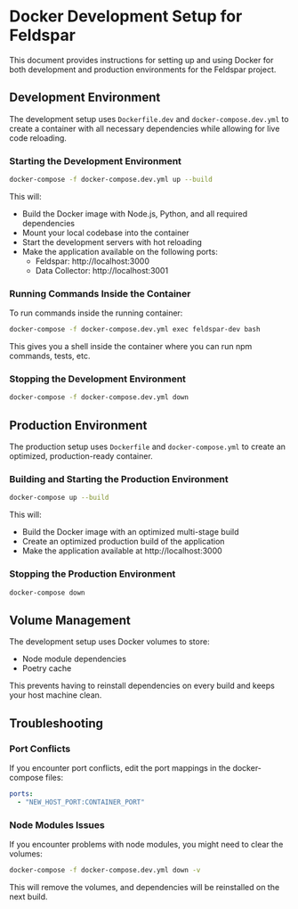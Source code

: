 # Docker Development Setup for Feldspar

This document provides instructions for setting up and using Docker for both development and production environments for the Feldspar project.

## Development Environment

The development setup uses `Dockerfile.dev` and `docker-compose.dev.yml` to create a container with all necessary dependencies while allowing for live code reloading.

### Starting the Development Environment

```bash
docker-compose -f docker-compose.dev.yml up --build
```

This will:
- Build the Docker image with Node.js, Python, and all required dependencies
- Mount your local codebase into the container
- Start the development servers with hot reloading
- Make the application available on the following ports:
  - Feldspar: http://localhost:3000
  - Data Collector: http://localhost:3001

### Running Commands Inside the Container

To run commands inside the running container:

```bash
docker-compose -f docker-compose.dev.yml exec feldspar-dev bash
```

This gives you a shell inside the container where you can run npm commands, tests, etc.

### Stopping the Development Environment

```bash
docker-compose -f docker-compose.dev.yml down
```

## Production Environment

The production setup uses `Dockerfile` and `docker-compose.yml` to create an optimized, production-ready container.

### Building and Starting the Production Environment

```bash
docker-compose up --build
```

This will:
- Build the Docker image with an optimized multi-stage build
- Create an optimized production build of the application
- Make the application available at http://localhost:3000

### Stopping the Production Environment

```bash
docker-compose down
```

## Volume Management

The development setup uses Docker volumes to store:
- Node module dependencies
- Poetry cache

This prevents having to reinstall dependencies on every build and keeps your host machine clean.

## Troubleshooting

### Port Conflicts

If you encounter port conflicts, edit the port mappings in the docker-compose files:

```yaml
ports:
  - "NEW_HOST_PORT:CONTAINER_PORT"
```

### Node Modules Issues

If you encounter problems with node modules, you might need to clear the volumes:

```bash
docker-compose -f docker-compose.dev.yml down -v
```

This will remove the volumes, and dependencies will be reinstalled on the next build.